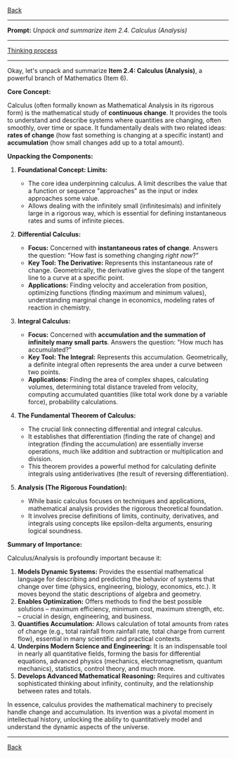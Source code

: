 [Back](../README.md)

---

**Prompt:** *Unpack and summarize item 2.4. Calculus (Analysis)*

---

[Thinking process](thoughts.md)

---

Okay, let's unpack and summarize **Item 2.4: Calculus (Analysis)**, a powerful branch of Mathematics (Item 6).

**Core Concept:**

Calculus (often formally known as Mathematical Analysis in its rigorous form) is the mathematical study of **continuous change**. It provides the tools to understand and describe systems where quantities are changing, often smoothly, over time or space. It fundamentally deals with two related ideas: **rates of change** (how fast something is changing at a specific instant) and **accumulation** (how small changes add up to a total amount).

**Unpacking the Components:**

1.  **Foundational Concept: Limits:**
    *   The core idea underpinning calculus. A limit describes the value that a function or sequence "approaches" as the input or index approaches some value.
    *   Allows dealing with the infinitely small (infinitesimals) and infinitely large in a rigorous way, which is essential for defining instantaneous rates and sums of infinite pieces.

2.  **Differential Calculus:**
    *   **Focus:** Concerned with **instantaneous rates of change**. Answers the question: "How fast is something changing *right now*?"
    *   **Key Tool: The Derivative:** Represents this instantaneous rate of change. Geometrically, the derivative gives the slope of the tangent line to a curve at a specific point.
    *   **Applications:** Finding velocity and acceleration from position, optimizing functions (finding maximum and minimum values), understanding marginal change in economics, modeling rates of reaction in chemistry.

3.  **Integral Calculus:**
    *   **Focus:** Concerned with **accumulation and the summation of infinitely many small parts**. Answers the question: "How much has accumulated?"
    *   **Key Tool: The Integral:** Represents this accumulation. Geometrically, a definite integral often represents the area under a curve between two points.
    *   **Applications:** Finding the area of complex shapes, calculating volumes, determining total distance traveled from velocity, computing accumulated quantities (like total work done by a variable force), probability calculations.

4.  **The Fundamental Theorem of Calculus:**
    *   The crucial link connecting differential and integral calculus.
    *   It establishes that differentiation (finding the rate of change) and integration (finding the accumulation) are essentially inverse operations, much like addition and subtraction or multiplication and division.
    *   This theorem provides a powerful method for calculating definite integrals using antiderivatives (the result of reversing differentiation).

5.  **Analysis (The Rigorous Foundation):**
    *   While basic calculus focuses on techniques and applications, mathematical analysis provides the rigorous theoretical foundation.
    *   It involves precise definitions of limits, continuity, derivatives, and integrals using concepts like epsilon-delta arguments, ensuring logical soundness.

**Summary of Importance:**

Calculus/Analysis is profoundly important because it:

1.  **Models Dynamic Systems:** Provides the essential mathematical language for describing and predicting the behavior of systems that change over time (physics, engineering, biology, economics, etc.). It moves beyond the static descriptions of algebra and geometry.
2.  **Enables Optimization:** Offers methods to find the best possible solutions – maximum efficiency, minimum cost, maximum strength, etc. – crucial in design, engineering, and business.
3.  **Quantifies Accumulation:** Allows calculation of total amounts from rates of change (e.g., total rainfall from rainfall rate, total charge from current flow), essential in many scientific and practical contexts.
4.  **Underpins Modern Science and Engineering:** It is an indispensable tool in nearly all quantitative fields, forming the basis for differential equations, advanced physics (mechanics, electromagnetism, quantum mechanics), statistics, control theory, and much more.
5.  **Develops Advanced Mathematical Reasoning:** Requires and cultivates sophisticated thinking about infinity, continuity, and the relationship between rates and totals.

In essence, calculus provides the mathematical machinery to precisely handle change and accumulation. Its invention was a pivotal moment in intellectual history, unlocking the ability to quantitatively model and understand the dynamic aspects of the universe.

---

[Back](../README.md)
